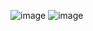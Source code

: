 ![image](https://github.com/michaelokoroike/Courses/assets/39680418/45f0e966-2759-4b73-8118-d7549e5506b1)
![image](https://github.com/michaelokoroike/Courses/assets/39680418/a9decde9-dbee-4fbb-bcf0-93d0ca718494)
